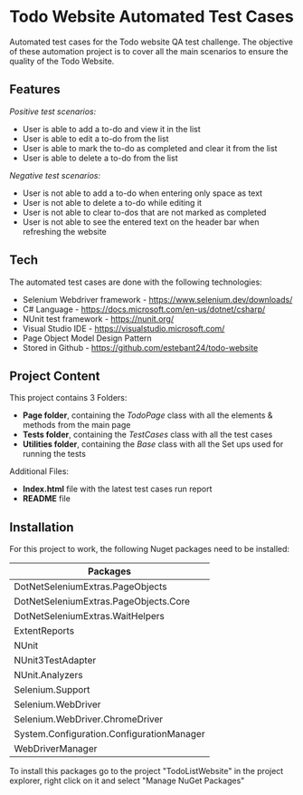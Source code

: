 ﻿# Todo Website Automated Test Cases 

Automated test cases for the Todo website QA test challenge.
The objective of these automation project is to cover all the main scenarios to ensure the quality of the Todo Website.

## Features

*Positive test scenarios:*
* User is able to add a to-do and view it in the list 
* User is able to edit a to-do from the list
* User is able to mark the to-do as completed and clear it from the list
* User is able to delete a to-do from the list

*Negative test scenarios:*
* User is not able to add a to-do when entering only space as text
* User is not able to delete a to-do while editing it
* User is not able to clear to-dos that are not marked as completed
* User is not able to see the entered text on the header bar when refreshing the website

## Tech

The automated test cases are done with the following technologies:

- Selenium Webdriver framework - https://www.selenium.dev/downloads/
- C# Language - https://docs.microsoft.com/en-us/dotnet/csharp/
- NUnit test framework - https://nunit.org/
- Visual Studio IDE - https://visualstudio.microsoft.com/
- Page Object Model Design Pattern
- Stored in Github - https://github.com/estebant24/todo-website

## Project Content

This project contains 3 Folders: 

- **Page folder**, containing the _TodoPage_ class with all the elements & methods from the main page
- **Tests folder**, containing the _TestCases_ class with all the test cases
- **Utilities folder**, containing the _Base_ class with all the Set ups used for running the tests

Additional Files:

- **Index.html** file with the latest test cases run report
- **README** file 

## Installation

For this project to work, the following Nuget packages need to be installed:

| Packages | 
| ------ | 
| DotNetSeleniumExtras.PageObjects | 
| DotNetSeleniumExtras.PageObjects.Core | 
| DotNetSeleniumExtras.WaitHelpers | 
| ExtentReports | 
| NUnit | 
| NUnit3TestAdapter | 
| NUnit.Analyzers |
| Selenium.Support |
| Selenium.WebDriver |
| Selenium.WebDriver.ChromeDriver |
| System.Configuration.ConfigurationManager |
| WebDriverManager |

To install this packages go to the project "TodoListWebsite" in the project explorer, right click on it and select "Manage NuGet Packages"